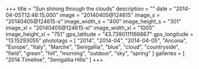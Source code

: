 +++
title = "Sun shining through the clouds"
description = ""
date = "2014-04-05T12:46:15.000"
image = "20140405@124615"
image_s = "20140405@124615-s"
image_width_s = "400"
image_height_s = "301"
image_xl = "20140405@124615-xl"
image_width_xl = "1000"
image_height_xl = "751"
gps_latitude = "43.7390111166667"
gps_longitude = "13.15293055"
phototags = [ "2014", "2014-04", "2014-04-05", "Ancona", "Europe", "Italy", "Marche", "Senigallia", "blue", "cloud", "countryside", "field", "green", "hill", "morning", "outdoor", "sky", "spring" ]
galleries = [ "2014 Timeline", "Senigallia Hills" ]
+++
